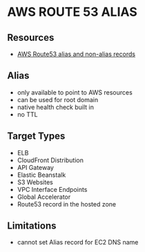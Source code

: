 # AWS ROUTE 53 ALIAS

## Resources

- [AWS Route53 alias and non-alias records](https://docs.aws.amazon.com/Route53/latest/DeveloperGuide/resource-record-sets-choosing-alias-non-alias.html)

## Alias

- only available to point to AWS resources
- can be used for root domain
- native health check built in
- no TTL

## Target Types

- ELB
- CloudFront Distribution
- API Gateway
- Elastic Beanstalk
- S3 Websites
- VPC Interface Endpoints
- Global Accelerator
- Route53 record in the hosted zone

## Limitations

- cannot set Alias record for EC2 DNS name
